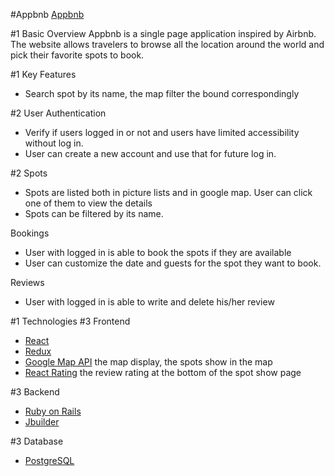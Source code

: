 #Appbnb
[Appbnb](https://app-bnb.herokuapp.com/#/)

#1 Basic Overview
Appbnb is a single page application inspired by Airbnb. The website allows travelers to
browse all the location around the world and pick their favorite spots to book.


#1 Key Features
* Search spot by its name, the map filter the bound correspondingly

#2 User Authentication
* Verify if users logged in or not and users have limited accessibility without log in.
* User can create a new account and use that for future log in.

#2 Spots
* Spots are listed both in picture lists and in google map. User can click one of them to view the    details
* Spots can be filtered by its name.


Bookings
* User with logged in is able to book the spots if they are available
* User can customize the date and guests for the spot they want to book.


Reviews
* User with logged in is able to write and delete his/her review

#1 Technologies
#3 Frontend
* [React](https://reactjs.org/)
* [Redux](https://redux.js.org/)
* [Google Map API](https://developers.google.com/maps/documentation/javascript/tutorial)
  the map display, the spots show in the map
* [React Rating](https://www.npmjs.com/package/react-rating)
  the review rating at the bottom of the spot show page

#3 Backend
* [Ruby on Rails](https://rubyonrails.org/)
* [Jbuilder](https://github.com/rails/jbuilder)

#3 Database
* [PostgreSQL](https://www.postgresql.org/)
